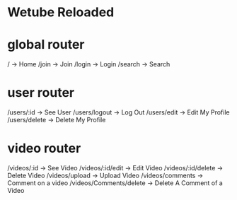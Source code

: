 # Wetube Reloaded

# global router
/ -> Home
/join -> Join
/login -> Login
/search -> Search

# user router
/users/:id -> See User 
/users/logout -> Log Out
/users/edit -> Edit My Profile
/users/delete -> Delete My Profile

# video router
/videos/:id -> See Video
/videos/:id/edit -> Edit Video
/videos/:id/delete -> Delete Video
/videos/upload -> Upload Video
/videos/comments -> Comment on a video
/videos/Comments/delete -> Delete A Comment of a Video